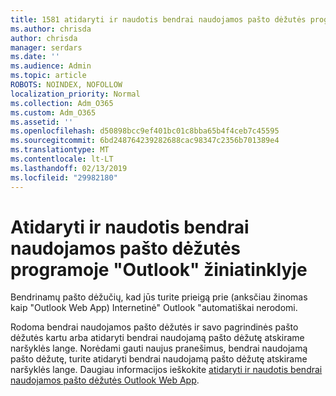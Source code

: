 ```yaml
---
title: 1581 atidaryti ir naudotis bendrai naudojamos pašto dėžutės programoje "Outlook" žiniatinklyje
ms.author: chrisda
author: chrisda
manager: serdars
ms.date: ''
ms.audience: Admin
ms.topic: article
ROBOTS: NOINDEX, NOFOLLOW
localization_priority: Normal
ms.collection: Adm_O365
ms.custom: Adm_O365
ms.assetid: ''
ms.openlocfilehash: d50898bcc9ef401bc01c8bba65b4f4ceb7c45595
ms.sourcegitcommit: 6bd248764239282688cac98347c2356b701389e4
ms.translationtype: MT
ms.contentlocale: lt-LT
ms.lasthandoff: 02/13/2019
ms.locfileid: "29982180"
---
```

# <a name="open-and-use-a-shared-mailbox-in-outlook-on-the-web"></a>Atidaryti ir naudotis bendrai naudojamos pašto dėžutės programoje "Outlook" žiniatinklyje

Bendrinamų pašto dėžučių, kad jūs turite prieigą prie (anksčiau žinomas kaip "Outlook Web App) Internetinė" Outlook "automatiškai nerodomi.

Rodoma bendrai naudojamos pašto dėžutės ir savo pagrindinės pašto dėžutės kartu arba atidaryti bendrai naudojamą pašto dėžutę atskirame naršyklės lange. Norėdami gauti naujus pranešimus, bendrai naudojamą pašto dėžutę, turite atidaryti bendrai naudojamą pašto dėžutę atskirame naršyklės lange. Daugiau informacijos ieškokite [atidaryti ir naudotis bendrai naudojamos pašto dėžutės Outlook Web App](https://support.office.com/article/BC127866-42BE-4DE7-92AE-1EF2F787FD5C).